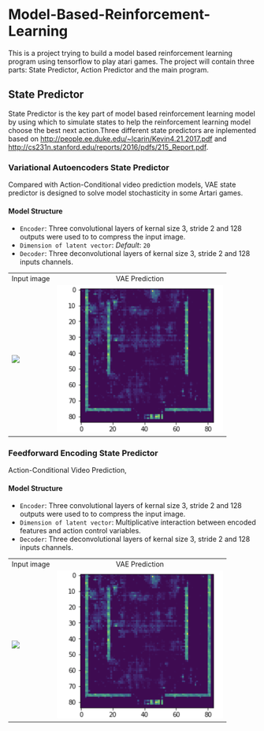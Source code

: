 # Model-Based-Reinforcement-Learning
This is a project trying to build a model based reinforcement learning program using tensorflow to play atari games. The project will contain three parts: State Predictor, Action Predictor and the main program.

## State Predictor
State Predictor is the key part of model based reinforcement learning model by using which to simulate states to help the reinforcement learning model choose the best next action.Three different state predictors are inplemented based on http://people.ee.duke.edu/~lcarin/Kevin4.21.2017.pdf and http://cs231n.stanford.edu/reports/2016/pdfs/215_Report.pdf.

### Variational Autoencoders State Predictor
Compared with Action-Conditional video prediction models, VAE state predictor is designed to solve model stochasticity in some Artari games.

#### Model Structure
* `Encoder`: Three convolutional layers of kernal size 3, stride 2 and 128 outputs were used to to compress the input image.
* `Dimension of latent vector`: *Default*: `20`
* `Decoder`: Three deconvolutional layers of kernal size 3, stride 2 and 128 inputs channels.

<table align='center'>
<tr align='center'>
<td> Input image </td>
<td> VAE Prediction </td>
</tr>
<tr>
<td><img src = 'https://user-images.githubusercontent.com/31879289/43647852-6efd8044-976b-11e8-8542-369de79bcd40.png' height = '300px'>
<td><img src = 'https://github.com/waynecai2/Model-Based-Reinforcement-Learning/blob/master/VAE%20Predictions.png' height = '300px'>
</tr>
</table>

### Feedforward Encoding State Predictor
Action-Conditional Video Prediction,

#### Model Structure
* `Encoder`: Three convolutional layers of kernal size 3, stride 2 and 128 outputs were used to to compress the input image.
* `Dimension of latent vector`: Multiplicative interaction between encoded features and action control variables.
* `Decoder`: Three deconvolutional layers of kernal size 3, stride 2 and 128 inputs channels.

<table align='center'>
<tr align='center'>
<td> Input image </td>
<td> VAE Prediction </td>
</tr>
<tr>
<td><img src = 'https://user-images.githubusercontent.com/31879289/43647852-6efd8044-976b-11e8-8542-369de79bcd40.png' height = '300px'>
<td><img src = 'https://github.com/waynecai2/Model-Based-Reinforcement-Learning/blob/master/VAE%20Predictions.png' height = '300px'>
</tr>
</table>
